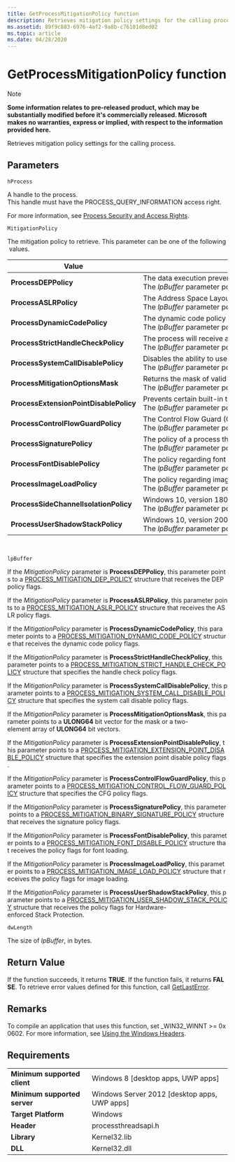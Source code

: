 ```yaml
---
title: GetProcessMitigationPolicy function
description: Retrieves mitigation policy settings for the calling process.
ms.assetid: 89f9c883-6976-4af2-9a8b-c76101d8ed02
ms.topic: article
ms.date: 04/28/2020
---
```


# GetProcessMitigationPolicy function

>[!NOTE]
>**Some information relates to pre-released product, which may be substantially modified before it's commercially released. Microsoft makes no warranties, express or implied, with respect to the information provided here.**

Retrieves mitigation policy settings for the calling process.

## Parameters

`hProcess`

A handle to the process. This handle must have the PROCESS_QUERY_INFORMATION access right.

For more information, see [Process Security and Access Rights](/windows/desktop/ProcThread/process-security-and-access-rights).

`MitigationPolicy`

The mitigation policy to retrieve. This parameter can be one of the following values.

|Value|Meaning|
|---|---|
|**ProcessDEPPolicy** | The data execution prevention (DEP) policy of the process. <br> The *lpBuffer* parameter points to a [PROCESS_MITIGATION_DEP_POLICY](windows/desktop/api/winnt/ns-winnt-process_mitigation_dep_policy) structure that specifies the DEP policy flags.|
|**ProcessASLRPolicy** | The Address Space Layout Randomization (ASLR) policy of the process. <br> The *lpBuffer* parameter points to a [PROCESS_MITIGATION_ASLR_POLICY](/windows/desktop/api/winnt/ns-winnt-process_mitigation_aslr_policy) structure that specifies the ASLR policy flags. |
|**ProcessDynamicCodePolicy**| The dynamic code policy of the process. When turned on,the process cannot generate dynamic code or modify existing executable code. <br> The *lpBuffer* parameter points to a [PROCESS_MITIGATION_DYNAMIC_CODE_POLICY](/windows/desktop/api/winnt/ns-winnt-process_mitigation_dynamic_code_policy) structure that specifies the dynamic code policy flags.|
|**ProcessStrictHandleCheckPolicy** | The process will receive a fatal error if it manipulates a handle that is not valid. <br> The *lpBuffer* parameter points to a [PROCESS_MITIGATION_STRICT_HANDLE_CHECK_POLICY](/windows/win32/api/winnt/ns-winnt-process_mitigation_strict_handle_check_policy) structure that specifies the handle check policy flags. |
|**ProcessSystemCallDisablePolicy**| Disables the ability to use NTUser/GDI functions at the lowest layer. <br> The *lpBuffer* parameter points to a [PROCESS_MITIGATION_SYSTEM_CALL_DISABLE_POLICY](/windows/win32/api/winnt/ns-winnt-process_mitigation_system_call_disable_policy) structure that specifies the system call disable policy flags.|
|**ProcessMitigationOptionsMask**| Returns the mask of valid bits for all the mitigation options on the system An application can set many mitigation options without querying the operating system for mitigation options by combining bitwise with the mask to exclude all non-supported bits at once. <br> The *lpBuffer* parameter points to a **ULONG64** bit vector for the mask, or a two-element array of **ULONG64** bit vectors.|
|**ProcessExtensionPointDisablePolicy**|Prevents certain built-in third party extension points from being enabled, preventing legacy extension point DLLs from being loaded into the process. <br> The *lpBuffer* parameter points to a [PROCESS_MITIGATION_EXTENSION_POINT_DISABLE_POLICY](/windows/win32/api/winnt/ns-winnt-process_mitigation_extension_point_disable_policy) structure that specifies the extension point disable policy flags.|
|**ProcessControlFlowGuardPolicy**|The Control Flow Guard (CFG) policy of the process. <br> The *lpBuffer* parameter points to a [PROCESS_MITIGATION_CONTROL_FLOW_GUARD_POLICY](/windows/win32/api/winnt/ns-winnt-process_mitigation_control_flow_guard_policy) structure that specifies the CFG policy flags.|
|**ProcessSignaturePolicy**|The policy of a process that can restrict image loading to those images that are either signed by Microsoft, by the Windows Store, or by Microsoft, the Windows Store and the Windows Hardware Quality Labs (WHQL). <br> The *lpBuffer* parameter points to a [PROCESS_MITIGATION_BINARY_SIGNATURE_POLICY](/windows/win32/api/winnt/ns-winnt-process_mitigation_binary_signature_policy) structure that specifies the signature policy flags.|
|**ProcessFontDisablePolicy**| The policy regarding font loading for the process. When turned on, the process cannot load non-system fonts. <br> The *lpBuffer* parameter points to a [PROCESS_MITIGATION_FONT_DISABLE_POLICY](/windows/desktop/api/winnt/ns-winnt-process_mitigation_font_disable_policy) structure that specifies the policy flags for font loading.|
|**ProcessImageLoadPolicy**|The policy regarding image loading for the process, which determines the types of executable images that are allowed to be mapped into the process. When turned on, images cannot be loaded from some locations, such a remote devices or files that have the low mandatory label. <br> The *lpBuffer* parameter points to a [PROCESS_MITIGATION_IMAGE_LOAD_POLICY](/windows/desktop/api/winnt/ns-winnt-process_mitigation_image_load_policy) structure that specifies the policy flags for image loading.|
|**ProcessSideChannelIsolationPolicy**| Windows 10, version 1809 and above: The policy regarding isolation of side channels for the specified process. <br> The *lpBuffer* parameter points to a [PROCESS_MITIGATION_SIDE_CHANNEL_ISOLATION_POLICY](https://msdn.microsoft.com/en-us/library/Mt832784(v=VS.85).aspx) structure that specifies the policy flags for side channel isolation.|
|**ProcessUserShadowStackPolicy**| Windows 10, version 2004 and above: The policy regarding Hardware-enforced Stack Protection for the specified process. <br> The *lpBuffer* parameter points to a [PROCESS_MITIGATION_USER_SHADOW_STACK_POLICY](/windows/win32/api/winnt/ns-winnt-process_mitigation_user_shadow_stack_policy) structure that specifies the policy flags for Hardware-enforced Stack Protection.|

 

`lpBuffer`

If the *MitigationPolicy* parameter is **ProcessDEPPolicy**, this parameter points to a [PROCESS_MITIGATION_DEP_POLICY](https://docs.microsoft.com/windows/desktop/api/winnt/ns-winnt-process_mitigation_dep_policy) structure that receives the DEP policy flags.

If the *MitigationPolicy* parameter is **ProcessASLRPolicy**, this parameter points to a [PROCESS_MITIGATION_ASLR_POLICY](/windows/desktop/api/winnt/ns-winnt-process_mitigation_aslr_policy) structure that receives the ASLR policy flags.

If the *MitigationPolicy* parameter is **ProcessDynamicCodePolicy**, this parameter points to a [PROCESS_MITIGATION_DYNAMIC_CODE_POLICY](/windows/desktop/api/winnt/ns-winnt-process_mitigation_dynamic_code_policy) structure that receives the dynamic code policy flags.

If the *MitigationPolicy* parameter is **ProcessStrictHandleCheckPolicy**, this parameter points to a [PROCESS_MITIGATION_STRICT_HANDLE_CHECK_POLICY](/windows/win32/api/winnt/ns-winnt-process_mitigation_strict_handle_check_policy) structure that specifies the handle check policy flags.

If the *MitigationPolicy* parameter is **ProcessSystemCallDisablePolicy**, this parameter points to a [PROCESS_MITIGATION_SYSTEM_CALL_DISABLE_POLICY](/windows/win32/api/winnt/ns-winnt-process_mitigation_system_call_disable_policy) structure that specifies the system call disable policy flags.

If the *MitigationPolicy* parameter is **ProcessMitigationOptionsMask**, this parameter points to a **ULONG64** bit vector for the mask or a two-element array of **ULONG64** bit vectors.

If the *MitigationPolicy* parameter is **ProcessExtensionPointDisablePolicy**, this parameter points to a [PROCESS_MITIGATION_EXTENSION_POINT_DISABLE_POLICY](/windows/win32/api/winnt/ns-winnt-process_mitigation_extension_point_disable_policy) structure that specifies the extension point disable policy flags.

If the *MitigationPolicy* parameter is **ProcessControlFlowGuardPolicy**, this parameter points to a [PROCESS_MITIGATION_CONTROL_FLOW_GUARD_POLICY](/windows/win32/api/winnt/ns-winnt-process_mitigation_control_flow_guard_policy) structure that specifies the CFG policy flags.

If the *MitigationPolicy* parameter is **ProcessSignaturePolicy**, this parameter points to a [PROCESS_MITIGATION_BINARY_SIGNATURE_POLICY](/windows/win32/api/winnt/ns-winnt-process_mitigation_binary_signature_policy) structure that receives the signature policy flags.

If the *MitigationPolicy* parameter is **ProcessFontDisablePolicy**, this parameter points to a [PROCESS_MITIGATION_FONT_DISABLE_POLICY](/windows/desktop/api/winnt/ns-winnt-process_mitigation_font_disable_policy) structure that receives the policy flags for font loading.

If the *MitigationPolicy* parameter is **ProcessImageLoadPolicy**, this parameter points to a [PROCESS_MITIGATION_IMAGE_LOAD_POLICY](/windows/desktop/api/winnt/ns-winnt-process_mitigation_image_load_policy) structure that receives the policy flags for image loading.

If the *MitigationPolicy* parameter is **ProcessUserShadowStackPolicy**, this parameter points to a [PROCESS_MITIGATION_USER_SHADOW_STACK_POLICY](/windows/win32/api/winnt/ns-winnt-process_mitigation_user_shadow_stack_policy) structure that receives the policy flags for Hardware-enforced Stack Protection.

`dwLength`

The size of *lpBuffer*, in bytes.

## Return Value

If the function succeeds, it returns **TRUE**. If the function fails, it returns **FALSE**. To retrieve error values defined for this function, call [GetLastError](/windows/desktop/api/errhandlingapi/nf-errhandlingapi-getlasterror).

## Remarks

To compile an application that uses this function, set _WIN32_WINNT &gt;= 0x0602. For more information, see [Using the Windows Headers](/windows/desktop/WinProg/using-the-windows-headers).

## Requirements
|||
|--|--|
|**Minimum supported client** | Windows 8 [desktop apps, UWP apps] |
|**Minimum supported server**	| Windows Server 2012 [desktop apps, UWP apps] |
|**Target Platform**	| Windows|
|**Header** | processthreadsapi.h |
|**Library**| Kernel32.lib |
|**DLL** | Kernel32.dll |





